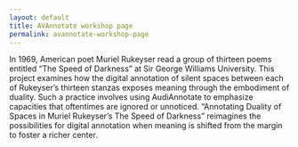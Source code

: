 ```yaml
---
layout: default
title: AVAnnotate workshop page
permalink: avannotate-workshop-page
---
```

In 1969, American poet Muriel Rukeyser read a group of thirteen poems entitled “The Speed of Darkness” at Sir George Williams University. This project examines how the digital annotation of silent spaces between each of Rukeyser’s thirteen stanzas exposes meaning through the embodiment of duality. Such a practice involves using AudiAnnotate to emphasize capacities that oftentimes are ignored or unnoticed. “Annotating Duality of Spaces in Muriel Rukeyser’s The Speed of Darkness” reimagines the possibilities for digital annotation when meaning is shifted from the margin to foster a richer center.
